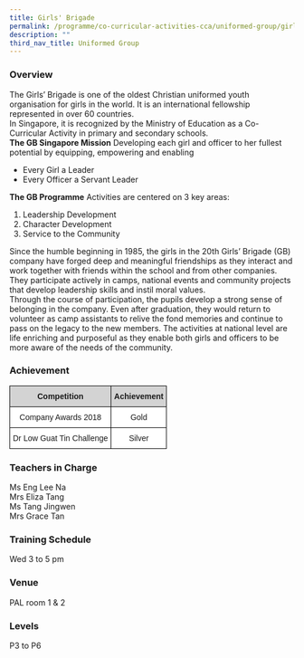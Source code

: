 ```yaml
---
title: Girls' Brigade
permalink: /programme/co-curricular-activities-cca/uniformed-group/girls-brigade/
description: ""
third_nav_title: Uniformed Group
---
```

### Overview

The Girls’ Brigade is one of the oldest Christian uniformed youth organisation for girls in the world. It is an international fellowship represented in over 60 countries.  
In Singapore, it is recognized by the Ministry of Education as a Co-Curricular Activity in primary and secondary schools.  
**The GB Singapore Mission** Developing each girl and officer to her fullest potential by equipping, empowering and enabling

*   Every Girl a Leader
*   Every Officer a Servant Leader

**The GB Programme** Activities are centered on 3 key areas:

1.  Leadership Development
2.  Character Development
3.  Service to the Community

Since the humble beginning in 1985, the girls in the 20th Girls’ Brigade (GB) company have forged deep and meaningful friendships as they interact and work together with friends within the school and from other companies. They participate actively in camps, national events and community projects that develop leadership skills and instil moral values.  
Through the course of participation, the pupils develop a strong sense of belonging in the company. Even after graduation, they would return to volunteer as camp assistants to relive the fond memories and continue to pass on the legacy to the new members. The activities at national level are life enriching and purposeful as they enable both girls and officers to be more aware of the needs of the community.

### Achievement

<style type="text/css">
.tg  {border-collapse:collapse;border-spacing:0;}
.tg td{border-color:black;border-style:solid;border-width:1px;font-family:Arial, sans-serif;font-size:14px;
  overflow:hidden;padding:10px 5px;word-break:normal;}
.tg th{border-color:black;border-style:solid;border-width:1px;font-family:Arial, sans-serif;font-size:14px;
  font-weight:normal;overflow:hidden;padding:10px 5px;word-break:normal;}
.tg .tg-n348{background-color:#D3D3D3;font-weight:bold;text-align:center;vertical-align:top}
.tg .tg-7yig{background-color:#FFF;text-align:center;vertical-align:top}
</style>
<table class="tg">
<thead>
  <tr>
    <th class="tg-n348">Competition<span style="background-color:lightgrey"> </span></th>
    <th class="tg-n348">Achievement<span style="background-color:lightgrey"> </span></th>
  </tr>
</thead>
<tbody>
  <tr>
    <td class="tg-7yig">Company Awards 2018<span style="background-color:white"> </span></td>
    <td class="tg-7yig">Gold<span style="background-color:white"> </span></td>
  </tr>
  <tr>
    <td class="tg-7yig">Dr Low Guat Tin Challenge<span style="background-color:white"> </span></td>
    <td class="tg-7yig">Silver</td>
  </tr>
</tbody>
</table>

### Teachers in Charge

Ms Eng Lee Na  <br>
Mrs Eliza Tang  <br>
Ms Tang Jingwen  <br>
Mrs Grace Tan

### Training Schedule


Wed 3 to 5 pm

### Venue  

PAL room 1 & 2

### Levels

P3 to P6